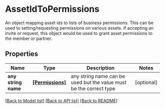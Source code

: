 # AssetIdToPermissions

An object mapping asset ids to lists of business permissions. This can be used to setting/requesting permissions on various assets. If accepting an invite or request, this object would be used to grant asset permissions to the member or partner. 

## Properties
Name | Type | Description | Notes
------------ | ------------- | ------------- | -------------
**any string name** | [**[Permissions]**](Permissions.md) | any string name can be used but the value must be the correct type | [optional]

[[Back to Model list]](../README.md#documentation-for-models) [[Back to API list]](../README.md#documentation-for-api-endpoints) [[Back to README]](../README.md)


